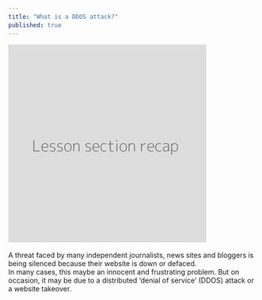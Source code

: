 ```yaml
---
title: "What is a DDOS attack?"
published: true
---
```

![](recap.png)

A threat faced by many independent journalists, news sites and bloggers is being silenced because their website is down or defaced.
<br>
In many cases, this maybe an innocent and frustrating problem. But on occasion, it may be due to a distributed ‘denial of service’ (DDOS) attack or a website takeover.
